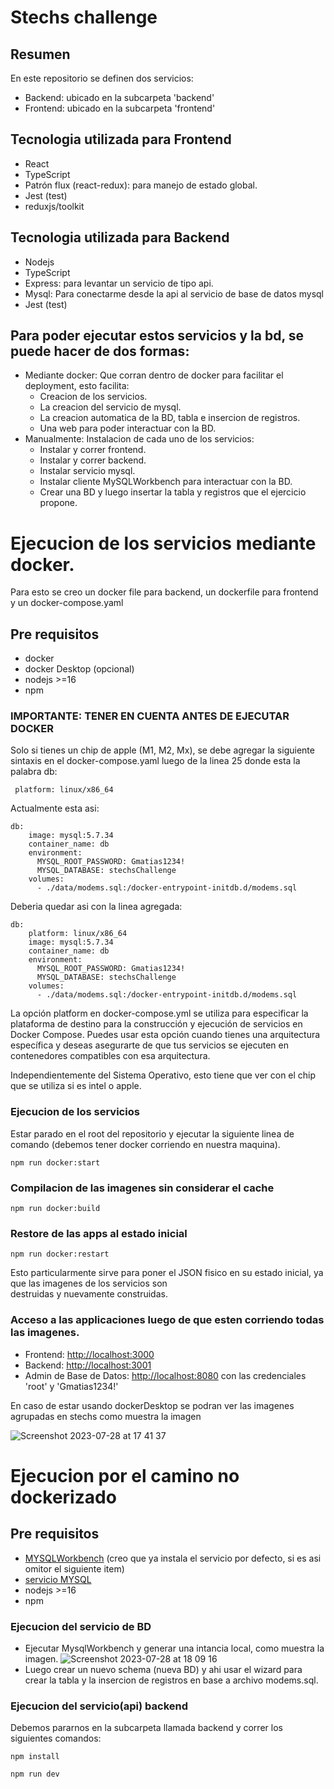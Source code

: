 # Stechs challenge

## Resumen

En este repositorio se definen dos servicios:
  - Backend: ubicado en la subcarpeta 'backend'
  - Frontend: ubicado en la subcarpeta 'frontend'

## Tecnologia utilizada para Frontend
- React
- TypeScript
- Patrón flux (react-redux): para manejo de estado global.
- Jest (test)
- reduxjs/toolkit

## Tecnologia utilizada para Backend
- Nodejs
- TypeScript
- Express: para levantar un servicio de tipo api.
- Mysql: Para conectarme desde la api al servicio de base de datos mysql
- Jest (test)

## Para poder ejecutar estos servicios y la bd, se puede hacer de dos formas:
  - Mediante docker: Que corran dentro de docker para facilitar el deployment, esto facilita:
    - Creacion de los servicios.
    - La creacion del servicio de mysql.
    - La creacion automatica de la BD, tabla e insercion de registros.
    - Una web para poder interactuar con la BD.
  - Manualmente: Instalacion de cada uno de los servicios:
    - Instalar y correr frontend.
    - Instalar y correr backend.
    - Instalar servicio mysql.
    - Instalar cliente MySQLWorkbench para interactuar con la BD.
    - Crear una BD y luego insertar la tabla y registros que el ejercicio propone.

# Ejecucion de los servicios mediante docker.

Para esto se creo un docker file para backend, un dockerfile para frontend y un docker-compose.yaml

## Pre requisitos
 - docker
 - docker Desktop (opcional)
 - nodejs >=16
 - npm

### IMPORTANTE: TENER EN CUENTA ANTES DE EJECUTAR DOCKER

Solo si tienes un chip de apple (M1, M2, Mx), se debe agregar la siguiente sintaxis en el docker-compose.yaml luego de la linea 25 donde esta la palabra db: 
```
 platform: linux/x86_64
 ```

Actualmente esta asi:
```
db:
    image: mysql:5.7.34
    container_name: db
    environment:
      MYSQL_ROOT_PASSWORD: Gmatias1234!
      MYSQL_DATABASE: stechsChallenge
    volumes:
      - ./data/modems.sql:/docker-entrypoint-initdb.d/modems.sql
 ```
Deberia quedar asi con la linea agregada:
```
db:
    platform: linux/x86_64
    image: mysql:5.7.34
    container_name: db
    environment:
      MYSQL_ROOT_PASSWORD: Gmatias1234!
      MYSQL_DATABASE: stechsChallenge
    volumes:
      - ./data/modems.sql:/docker-entrypoint-initdb.d/modems.sql
 ```

La opción platform en docker-compose.yml se utiliza para especificar la plataforma de destino para la construcción y ejecución de servicios en Docker Compose. Puedes usar esta opción cuando tienes una arquitectura específica y deseas asegurarte de que tus servicios se ejecuten en contenedores compatibles con esa arquitectura.

Independientemente del Sistema Operativo, esto tiene que ver con el chip que se utiliza si es intel o apple.


### Ejecucion de los servicios

Estar parado en el root del repositorio y ejecutar la siguiente linea de comando (debemos tener docker corriendo en nuestra maquina).

```
npm run docker:start
```

### Compilacion de las imagenes sin considerar el cache

```
npm run docker:build
```

### Restore de las apps al estado inicial

```
npm run docker:restart
```
  
Esto particularmente sirve para poner el JSON fisico en su estado inicial, ya que las imagenes de los servicios son       
destruidas y nuevamente construidas.

### Acceso a las applicaciones luego de que esten corriendo todas las imagenes.
  - Frontend: [http://localhost:3000](http://localhost:3000)
  - Backend: [http://localhost:3001](http://localhost:3001)
  - Admin de Base de Datos: [http://localhost:8080](http://localhost:8080) con las credenciales 'root' y 'Gmatias1234!'

En caso de estar usando dockerDesktop se podran ver las imagenes agrupadas en stechs como muestra la imagen
  
![Screenshot 2023-07-28 at 17 41 37](https://github.com/gastonrd7/stechs-challenge-react-node-mysql-docker/assets/12037109/5fbcaac8-a5f2-4a77-af23-0b02279d81c1)

# Ejecucion por el camino no dockerizado

## Pre requisitos
 - [MYSQLWorkbench](https://dev.mysql.com/downloads/workbench/) (creo que ya instala el servicio por defecto, si es asi omitor el siguiente item)
 - [servicio MYSQL](https://dev.mysql.com/downloads/mysql/)
 - nodejs >=16
 - npm

### Ejecucion del servicio de BD

  - Ejecutar MysqlWorkbench y generar una intancia local, como muestra la imagen.
![Screenshot 2023-07-28 at 18 09 16](https://github.com/gastonrd7/stechs-challenge-react-node-mysql-docker/assets/12037109/35084ad5-ddac-4af9-a561-db4da098f7f2)
  - Luego crear un nuevo schema (nueva BD) y ahi usar el wizard para crear la tabla y la insercion de registros en base a archivo modems.sql.

### Ejecucion del servicio(api) backend

Debemos pararnos en la subcarpeta llamada backend y correr los siguientes comandos:

```
npm install
```
```
npm run dev
```
